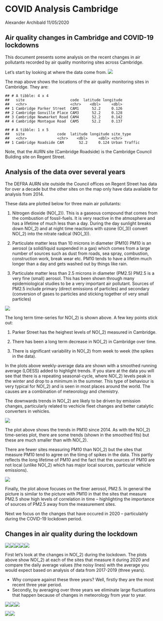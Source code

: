 COVID Analysis Cambridge
================
Alexander Archibald
11/05/2020

## Air quality changes in Cambridge and COVID-19 lockdowns

This document presents some analysis on the recent changes in air
pollutants recorded by air quality monitoring sites across Cambridge.

Let’s start by looking at where the data come from.
![](cambridge_covid_analysis_ghdoc_files/figure-gfm/unnamed-chunk-1-1.jpeg)<!-- -->

The map above shows the locations of the air quality monitoring sites in
Cambridge. They are:

    ## # A tibble: 4 x 4
    ##   site                     code  latitude longitude
    ##   <chr>                    <chr>    <dbl>     <dbl>
    ## 1 Cambridge Parker Street  CAM1      52.2     0.126
    ## 2 Cambridge Gonville Place CAM3      52.2     0.128
    ## 3 Cambridge Newmarket Road CAM4      52.2     0.142
    ## 4 Cambridge Montague Road  CAM5      52.2     0.137

    ## # A tibble: 1 x 5
    ##   site               code  latitude longitude site_type    
    ##   <chr>              <chr>    <dbl>     <dbl> <chr>        
    ## 1 Cambridge Roadside CAM       52.2     0.124 Urban Traffic

Note, that the AURN site (Cambridge Roadside) is the Cambridge Council
Building site on Regent Street.

## Analysis of the data over several years

The DEFRA AURN site outside the Council offices on Regent Street has
data for over a decade but the other sites on the map only have data
available for analysis from 2014.

These data are plotted below for three main air pollutants:

1)  Nitrogen dioxide (NO\(_2\)). This is a gaseous compound that comes
    from the combustion of fossil-fuels. It is very reactive in the
    atmosphere and has a lifetime of much less than a day. During the
    day sunlight breaks down NO\(_2\) and at night time reactions with
    ozone (O\(_3\)) convert NO\(_2\) into the nitrate radical
    (NO\(_3\)).

2)  Particulate matter less than 10 microns in diameter (PM10) PM10 is
    an aerosol (a solid/liquid suspended in a gas) which comes from a
    large number of sources such as dust from roads, sea spray,
    combustion, construction work, break wear etc. PM10 tends to have a
    lifetim much longer than a day and gets washed out by things like
    rain.

3)  Particulate matter less than 2.5 microns in diameter (PM2.5) PM2.5
    is a very fine (small) aerosol. This has been shown through many
    epidemiological studies to be a very important air pollutant.
    Sources of PM2.5 include primary (direct emissions of particles) and
    secondary (conversion of gases to particles and sticking together of
    very small particles)

![](cambridge_covid_analysis_ghdoc_files/figure-gfm/unnamed-chunk-3-1.jpeg)<!-- -->

The long term time-series for NO\(_2\) is shown above. A few key points
stick out:

1)  Parker Street has the heighest levels of NO\(_2\) measured in
    Cambridge.

2)  There has been a long term decrease in NO\(_2\) in Cambridge over
    time.

3)  There is significant variability in NO\(_2\) from week to week (the
    spikes in the data).

In the plots above weekly-average data are shown with a smoothed running
average (LOESS) added to highlight trends. If you stare at the data you
will see that there is a repeating seasonal-cycle, where NO\(_2\) levels
peak in the winter and drop to a minimum in the summer. This type of
behaviour is very typical for NO\(_2\) and is seen in most places around
the world. The causes are a combination of meteorology and chemistry.

The downwards trends in NO\(_2\) are likely to be driven by emission
changes, particularly related to vechicle fleet changes and better
catalytic converters in vehicles.

![](cambridge_covid_analysis_ghdoc_files/figure-gfm/unnamed-chunk-4-1.jpeg)<!-- -->

The plot above shows the trends in PM10 since 2014. As with the NO\(_2\)
time-series plot, there are some trends (shown in the smoothed fits) but
these are much smaller than with NO\(_2\).

There are fewer sites measuring PM10 than NO\(_2\) but the sites that
measure PM10 tend to agree on the tiimg of spikes in the data. This
partly reflects the long lifetime of PM10 and the fact that the sources
of PM10 are not local (unlike NO\(_2\) which has major local sources,
particular vehicle emissions).

![](cambridge_covid_analysis_ghdoc_files/figure-gfm/unnamed-chunk-5-1.jpeg)<!-- -->

Finally, the plot above focuses on the finer aerosol, PM2.5. In general
the picture is similar to the picture with PM10 in that the sites that
measure PM2.5 show high levels of correlation in time – highlighting the
importance of sources of PM2.5 away from the measurement sites.

Next we focus on the changes that have occured in 2020 – particulalrly
during the COVID-19 lockdown period.

## Changes in air quality during the lockdown

![](cambridge_covid_analysis_ghdoc_files/figure-gfm/unnamed-chunk-6-1.jpeg)<!-- -->![](cambridge_covid_analysis_ghdoc_files/figure-gfm/unnamed-chunk-6-2.jpeg)<!-- -->![](cambridge_covid_analysis_ghdoc_files/figure-gfm/unnamed-chunk-6-3.jpeg)<!-- -->![](cambridge_covid_analysis_ghdoc_files/figure-gfm/unnamed-chunk-6-4.jpeg)<!-- -->![](cambridge_covid_analysis_ghdoc_files/figure-gfm/unnamed-chunk-6-5.jpeg)<!-- -->

First let’s look at the changes in NO\(_2\) during the lockdown. The
plots above show NO\(_2\) at each of the sites that measure it during
2020 and compare the daily average values (the noisy lines) with the
average you would expect based on analysis of data from 2017-2019 (three
years).

  - Why compare against these three years? Well, firstly they are the
    most recent three year period.
  - Secondly, by averaging over three years we eliminate large
    fluctuations that happen because of changes in meteorology from year
    to year.

![](cambridge_covid_analysis_ghdoc_files/figure-gfm/unnamed-chunk-7-1.jpeg)<!-- -->![](cambridge_covid_analysis_ghdoc_files/figure-gfm/unnamed-chunk-7-2.jpeg)<!-- -->![](cambridge_covid_analysis_ghdoc_files/figure-gfm/unnamed-chunk-7-3.jpeg)<!-- -->

![](cambridge_covid_analysis_ghdoc_files/figure-gfm/unnamed-chunk-8-1.jpeg)<!-- -->![](cambridge_covid_analysis_ghdoc_files/figure-gfm/unnamed-chunk-8-2.jpeg)<!-- -->

